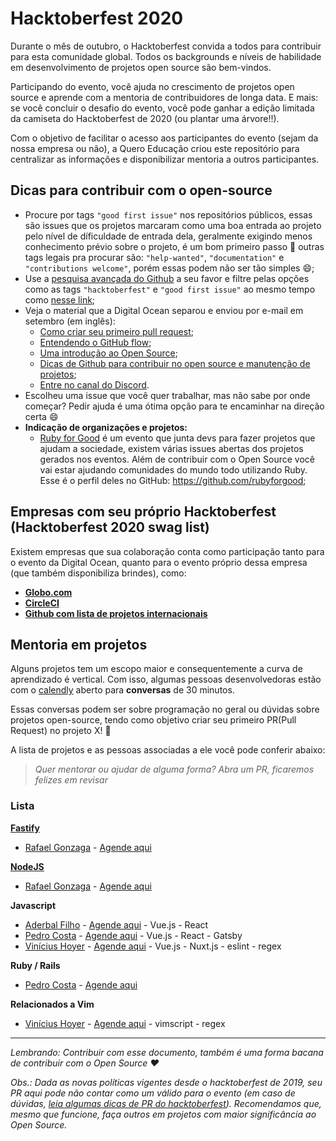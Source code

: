# Hacktoberfest 2020

Durante o mês de outubro, o Hacktoberfest convida a todos para contribuir para esta comunidade global. Todos os backgrounds e níveis de habilidade em desenvolvimento de projetos open source são bem-vindos. 

Participando do evento, você ajuda no crescimento de projetos open source e aprende com a mentoria de contribuidores de longa data. E mais: se você concluir o desafio do evento, você pode ganhar a edição limitada da camiseta do Hacktoberfest de 2020 (ou plantar uma árvore!!).

Com o objetivo de facilitar o acesso aos participantes do evento (sejam da nossa empresa ou não), a Quero Educação criou este repositório para centralizar as informações e disponibilizar mentoria a outros participantes.

## Dicas para contribuir com o open-source

- Procure por tags `"good first issue"` nos repositórios públicos, essas são issues que os projetos marcaram como uma boa entrada ao projeto pelo nível de díficuldade de entrada dela, geralmente exigindo menos conhecimento prévio sobre o projeto, é um bom primeiro passo :muscle: outras tags legais pra procurar são: `"help-wanted"`, `"documentation"` e `"contributions welcome"`, porém essas podem não ser tão simples :smile:;
- Use a [pesquisa avançada do Github](https://github.com/search/advanced) a seu favor e filtre pelas opções como as tags `"hacktoberfest"` e `"good first issue"` ao mesmo tempo como [nesse link](https://github.com/search?q=label%3Ahacktoberfest+label%3A%22good+first+issue%22+state%3Aopen&type=Issues&ref=advsearch&l=&l=);
- Veja o material que a Digital Ocean separou e enviou por e-mail em setembro (em inglês):
  - [Como criar seu primeiro pull request](https://www.youtube.com/watch?v=jZtECuvNRiw&list=PLseEp7p6EwiZgLPknY4ITJxfoo75wqxph&index=7);
  - [Entendendo o GitHub flow](https://guides.github.com/introduction/flow);
  - [Uma introdução ao Open Source](https://www.digitalocean.com/community/tutorial_series/an-introduction-to-open-source);
  - [Dicas de Github para contribuir no open source e manutenção de projetos](https://www.youtube.com/watch?v=vSdSFxIKy5w&feature=youtu.be);
  - [Entre no canal do Discord](https://discord.com/invite/hacktoberfest).
- Escolheu uma issue que você quer trabalhar, mas não sabe por onde começar? Pedir ajuda é uma ótima opção para te encaminhar na direção certa :smile:
- **Indicação de organizações e projetos:**
  - [Ruby for Good](https://rubyforgood.org/) é um evento que junta devs para fazer projetos que ajudam a sociedade, existem várias issues abertas dos projetos gerados nos eventos. Além de contribuir com o Open Source você vai estar ajudando comunidades do mundo todo utilizando Ruby. Esse é o perfil deles no GitHub: https://github.com/rubyforgood;

## Empresas com seu próprio Hacktoberfest (Hacktoberfest 2020 swag list)

Existem empresas que sua colaboração conta como participação tanto para o evento da Digital Ocean, quanto para o evento próprio dessa empresa (que também disponibiliza brindes), como:

- **[Globo.com](https://opensource.globo.com/hacktoberfest/)**
- **[CircleCI](https://hacktoberfest.circleci.com/)**
- **[Github com lista de projetos internacionais](https://github.com/crweiner/hacktoberfest-swag-list)**

## Mentoria em projetos

Alguns projetos tem um escopo maior e consequentemente a curva de aprendizado é vertical. Com isso, algumas pessoas desenvolvedoras estão com o [calendly](https://calendly.com/pt) aberto para **conversas** de 30 minutos.

Essas conversas podem ser sobre programação no geral ou dúvidas sobre projetos open-source, tendo como objetivo criar seu primeiro PR(Pull Request) no projeto X! :tada:

A lista de projetos e as pessoas associadas a ele você pode conferir abaixo:

> _Quer mentorar ou ajudar de alguma forma? Abra um PR, ficaremos felizes em revisar_

### Lista

**[Fastify](https://github.com/fastify/fastify)**
 - [Rafael Gonzaga](https://github.com/rafaelgss) - [Agende aqui](https://calendly.com/rafaelgss/30min)

**[NodeJS](https://github.com/nodejs/node)**
 - [Rafael Gonzaga](https://github.com/rafaelgss) - [Agende aqui](https://calendly.com/rafaelgss/30min)

**Javascript**
 - [Aderbal Filho](https://github.com/AderbalFilho) - [Agende aqui](https://calendly.com/aderbalfilho/30min) - Vue.js - React 
 - [Pedro Costa](https://github.com/plcosta) - [Agende aqui](https://calendly.com/pedro-costa-quero/30min) - Vue.js - React - Gatsby
 - [Vinícius Hoyer](https://github.com/vhoyer) - [Agende aqui](https://calendly.com/vhoyer/30min) - Vue.js - Nuxt.js - eslint - regex

**Ruby / Rails**
 - [Pedro Costa](https://github.com/plcosta) - [Agende aqui](https://calendly.com/pedro-costa-quero/30min)
 
**Relacionados a Vim**
 - [Vinícius Hoyer](https://github.com/vhoyer) - [Agende aqui](https://calendly.com/vhoyer/30min) - vimscript - regex

---

_Lembrando: Contribuir com esse documento, também é uma forma bacana de contribuir com o Open Source :heart:_

_Obs.: Dada as novas políticas vigentes desde o hacktoberfest de 2019, seu PR aqui pode não contar como um válido para o evento (em caso de dúvidas, [leia algumas dicas de PR do hacktoberfest](https://hacktoberfest.digitalocean.com/details/#quality)). Recomendamos que, mesmo que funcione, faça outros em projetos com maior significância ao Open Source._

